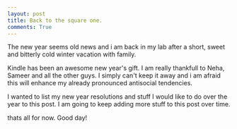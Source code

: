 ```yaml
---
layout: post
title: Back to the square one.
comments: True
---
```


The new year seems old news and i am back in my lab after a short, sweet and bitterly cold winter vacation with family.

Kindle has been an awesome new year's gift. I am really thankfull to Neha, Sameer and all the other guys. I simply can't keep it away and i am afraid this will enhance my already pronounced antisocial tendencies.

I wanted to list my new year resolutions and stuff I would like to do over the year to this post.
I am going to keep adding more stuff to this post over time.

thats all for now.
Good day!
